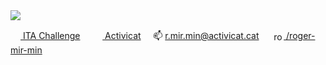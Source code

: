 <img src="https://github.com/roger-mir-min/roger-mir-min/blob/main/frontend-roger-miret.png?raw=true">

<a href="http://dev.ita-challenges.eurecatacademy.org/ita-challenge/challenges/dcacb291-b4aa-4029-8e9b-284c8ca80296"><img widt="16px" height="16px" src="https://github.com/roger-mir-min/roger-mir-min/blob/main/BCNAct.jpeg?raw=true">&nbsp;ITA Challenge</a>&nbsp;&nbsp;&nbsp;&nbsp;&nbsp;<a href="http://www.activicat.cat"><img width="16px" height="16px" src="https://github.com/roger-mir-min/roger-mir-min/blob/main/favicon.png?raw=true">&nbsp;Activicat</a>&nbsp;&nbsp;&nbsp;&nbsp;&nbsp;<span>📫 r.mir.min@activicat.cat </span>&nbsp;&nbsp;&nbsp;&nbsp;&nbsp;<a href="https://linkedin.com/in/roger-mir-min" target="blank"><img align="center" src="https://raw.githubusercontent.com/rahuldkjain/github-profile-readme-generator/master/src/images/icons/Social/linked-in-alt.svg" alt="roger-miret-minard" height="16" width="16" /> /roger-mir-min</a>

